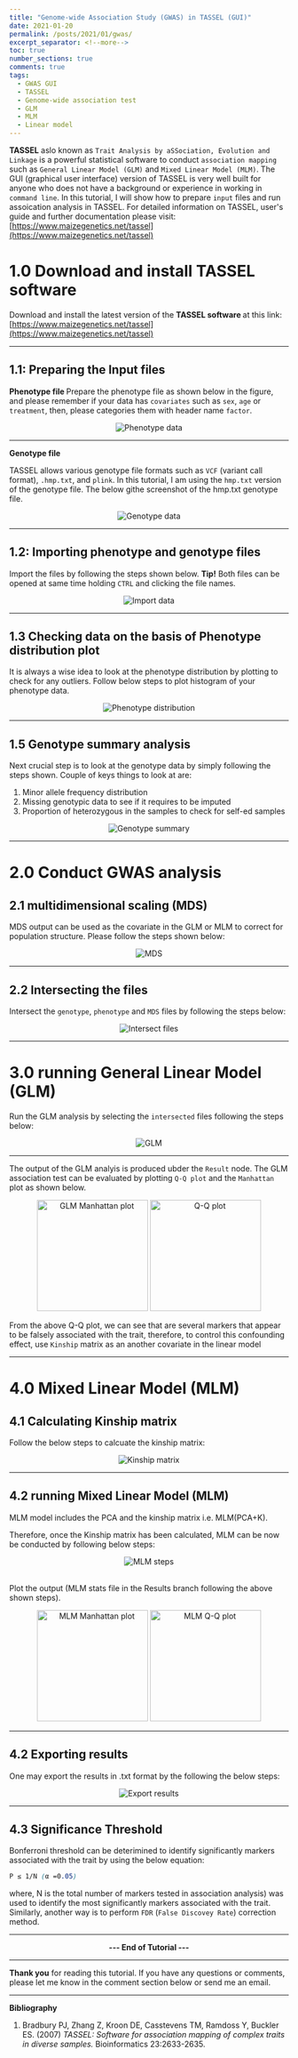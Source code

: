 ```yaml
---
title: "Genome-wide Association Study (GWAS) in TASSEL (GUI)"
date: 2021-01-20
permalink: /posts/2021/01/gwas/
excerpt_separator: <!--more-->
toc: true
number_sections: true
comments: true
tags: 
  - GWAS GUI
  - TASSEL
  - Genome-wide association test
  - GLM
  - MLM
  - Linear model
---
```



__TASSEL__ aslo known as `Trait Analysis by aSSociation, Evolution and Linkage` is a powerful statistical software to conduct `association mapping` such as `General Linear Model (GLM)` and `Mixed Linear Model (MLM)`. The GUI (graphical user interface) version of TASSEL is very well built for anyone who does not have a background or experience in working in `command line`. In this tutorial, I will show how to prepare `input` files and run assoication analysis in TASSEL. For detailed information on TASSEL, user's guide and further documentation please visit: 
[https://www.maizegenetics.net/tassel](https://www.maizegenetics.net/tassel)

<!--more-->

# 1.0 Download and install TASSEL software 
Download and install the latest version of the <strong> TASSEL software </strong> at this link:
[https://www.maizegenetics.net/tassel](https://www.maizegenetics.net/tassel)

<hr>

## 1.1: Preparing the Input files
 
<b>Phenotype  file </b>
Prepare the phenotype file as shown below in the figure, and please remember if your data has `covariates` such as `sex`, `age` or `treatment`, then, please categories them with header name `factor`.

<center><img src="/images/biostat/gwas/pheno.png" alt="Phenotype data"></center>

<hr>

<b> Genotype file </b>

TASSEL allows various genotype file formats such as `VCF` (variant call format), `.hmp.txt`, and `plink`. In this tutorial, I am using the `hmp.txt` version of the genotype file. The below githe screenshot of the hmp.txt genotype file. 

<center><img src="/images/biostat/gwas/geno.JPG" alt="Genotype data"></center>
<hr>

## 1.2: Importing phenotype and genotype files 
Import the files by following the steps shown below.
__Tip!__ Both files can be opened at same time holding `CTRL` and clicking the file names. 

<center><img src="/images/biostat/gwas/importfiles.gif" alt="Import data"></center>

<hr>

## 1.3 Checking data on the basis of Phenotype distribution plot
It is always a wise idea to look at the phenotype distribution by plotting to check for any outliers. Follow below steps to plot histogram of your phenotype data.

<center><img src="/images/biostat/gwas/phenoplot.gif" alt="Phenotype distribution"></center>
<hr>

## 1.5 Genotype summary analysis 
Next crucial step is to look at the genotype data by simply following the steps shown.
Couple of keys things to look at are:
<ol>
  <li>Minor allele frequency distribution </li>
  <li>Missing genotypic data to see if it requires to be imputed </li>
  <li>Proportion of heterozygous in the samples to check for self-ed samples </li>
</ol>

<center><img src="/images/biostat/gwas/genosummary.gif" alt="Genotype summary"></center>
<hr>

  
# 2.0 Conduct GWAS analysis 

## 2.1 multidimensional scaling (MDS) 
MDS output can be used as the covariate in the GLM or MLM to correct for population structure.
Please follow the steps shown below:

<center><img src="/images/biostat/gwas/mds.gif" alt="MDS"></center>
  
<hr>

## 2.2 Intersecting the files 
Intersect the `genotype`, `phenotype` and `MDS` files by following the steps below:

<center><img src="/images/biostat/gwas/intersect.gif" alt="Intersect files"></center>

<hr>

# 3.0 running General Linear Model (GLM) 
Run the GLM analysis by selecting the `intersected` files following the steps below:

<center><img src="/images/biostat/gwas/glm.gif" alt="GLM"></center>
<hr>

The output of the GLM analyis is produced ubder the `Result` node. The GLM association test can be evaluated by plotting `Q-Q plot` and the `Manhattan` plot as shown below. 

<center>
<img src="/images/biostat/gwas/manhattan.png" width="auto" height="200" alt="GLM Manhattan plot">
<img src="/images/biostat/gwas/qqplot.png" width="auto" height="200" alt="Q-Q plot">
</center>

From the above Q-Q plot, we can see that are several markers that appear to be falsely associated with the trait, therefore, to control this confounding effect, use `Kinship` matrix as an another covariate in the linear model

<hr>

# 4.0 Mixed Linear Model (MLM)  

## 4.1 Calculating Kinship matrix 
Follow the below steps to calcuate the kinship matrix:

<center><img src="/images/biostat/gwas/kinship.gif"  alt="Kinship matrix"></center>
<hr>

## 4.2 running Mixed Linear Model (MLM)  
MLM model includes the PCA and the kinship matrix i.e. MLM(PCA+K).

Therefore, once the Kinship matrix has been calculated, MLM can be now be conducted by following below steps:

<center><img src="/images/biostat/gwas/mlm.gif"  alt="MLM steps"></center>
<br>

Plot the output (MLM stats file in the Results branch following the above shown steps).
<center>
<img src="/images/biostat/gwas/manhattanMlm.png" width="auto" height="200" alt="MLM Manhattan plot">
<img src="/images/biostat/gwas/qqmlm.png" width="auto" height="200" alt="MLM Q-Q plot">                                                           
</center>

<hr>

## 4.2 Exporting results  
One may export the results in .txt format by the following the below steps:

<center><img src="/images/biostat/gwas/export.gif"  alt="Export results">
</center>

<hr>

## 4.3 Significance Threshold  
Bonferroni threshold can be deterimined to identify significantly markers associated with the trait  by using the below equation:
```scss
P ≤ 1/N (α =0.05)
```
where, N is the total number of markers tested in association analysis) was used to identify the most significantly markers associated with the trait. Similarly, another way is to perform `FDR` (`False Discovey Rate`) correction method.
<hr>  
<center> <b>--- End of Tutorial --- </b></center>
<hr>

__Thank you__ for reading this tutorial. If you have any questions or comments, please let me know in the comment section below or send me an email. 

<hr>
<b> Bibliography </b>
<ol>
<li>
<p>	Bradbury PJ, Zhang Z, Kroon DE, Casstevens TM, Ramdoss Y, Buckler ES. (2007)<cite> TASSEL: Software for association mapping of complex traits in diverse samples.</cite> Bioinformatics 23:2633-2635.</p>
</li>
</ol>